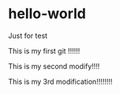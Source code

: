 hello-world
===========
Just for test

This is my first git !!!!!!

This is my second modify!!!!

This is my 3rd modification!!!!!!!!
